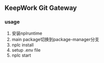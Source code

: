 ## KeepWork Git Gateway

### usage

1. 安装nplruntime
2. main package切换到package-manager分支
3. nplc install
4. setup .env file
5. nplc start
